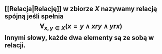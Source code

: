 ## [[Relacja|Relację]] w zbiorze $X$ nazywamy **relacją spójną** jeśli spełnia $$\forall_{x,y\in{X}} (x=y\wedge xry \wedge yrx)$$Innymi słowy, każde dwa elementy są ze sobą w relacji.